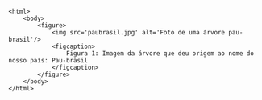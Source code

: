 <Code language='html'>
&lt;html&gt;
    &lt;body&gt;
        &lt;figure&gt;
            &lt;img src='paubrasil.jpg' alt='Foto de uma árvore pau-brasil'/&gt;
            &lt;figcaption&gt;
                Figura 1: Imagem da árvore que deu origem ao nome do nosso país: Pau-brasil
            &lt;/figcaption&gt;
        &lt;/figure&gt;
    &lt;/body&gt;
&lt;/html&gt;
</Code>